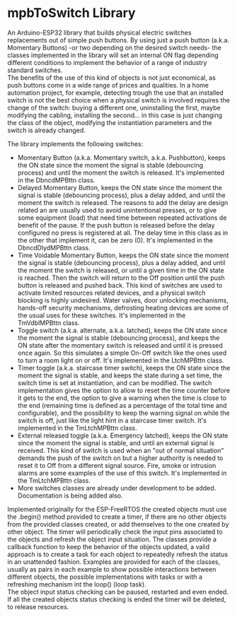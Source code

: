 # **mpbToSwitch Library**
An Arduino-ESP32 library that builds physical electric switches replacements out of simple push buttons. By using just a push button (a.k.a. Momentary Buttons) -or two depending on the desired switch needs- the classes implemented in the library will set an internal ON flag depending different conditions to implement the behavior of a range of industry standard switches.  
The benefits of the use of this kind of objects is not just economical, as push buttons come in a wide range of prices and qualities. In a home automation project, for example, detecting trough the use that an installed switch is not the best choice when a physical switch is involved requires the change of the switch: buying a different one, uninstalling the first, maybe modifying the cabling, installing the second... in this case is just changing the class of the object, modifying the instantiation parameters and the switch is already changed.  

The library implements the following switches:  
* Momentary Button (a.k.a. Momentary switch, a.k.a. Pushbutton), keeps the ON state since the moment the signal is stable (debouncing process) and until the moment the switch is released. It's implemented in the DbncdMPBttn class.
* Delayed Momentary Button, keeps the ON state since the moment the signal is stable (debouncing process), plus a delay added, and until the moment the switch is released. The reasons to add the delay are design related an are usually used to avoid unintentional presses, or to give some equipment (load) that need time between repeated activations de benefit of the pause. If the push button is released before the delay configured no press is registered at all. The delay time in this class as in the other that implement it, can be zero (0). It's implemented in the DbncdDlydMPBttn class.  
* Time Voidable Momentary Button, keeps the ON state since the moment the signal is stable (debouncing process), plus a delay added, and until the moment the switch is released, or until a given time in the ON state is reached. Then the switch will return to the Off position until the push button is released and pushed back. This kind of switches are used to activate limited resources related devices, and a physical switch blocking is highly undesired. Water valves, door unlocking mechanisms, hands-off security mechanisms, defrosting heating devices are some of the usual uses for these switches. It's implemented in the TmVdblMPBttn class.  
* Toggle switch (a.k.a. alternate, a.k.a. latched), keeps the ON state since the moment the signal is stable (debouncing process), and keeps the ON state after the momentary switch is released and until it is pressed once again. So this simulates a simple On-Off switch like the ones used to turn a room light on or off. It's implemented in the LtchMPBttn class.  
* Timer toggle (a.k.a. staircase timer switch), keeps the ON state since the moment the signal is stable, and keeps the state during a set time, the switch time is set at instantiation, and can be modified. The switch implementation gives the option to allow to reset the time counter before it gets to the end, the option to give a warning when the time is close to the end (remaining time is defined as a percentage of the total time and configurable), and the possibility to keep the warning signal on while the switch is off, just like the light hint in a staircase timer switch. It's implemented in the TmLtchMPBttn class.  
* External released toggle (a.k.a. Emergency latched), keeps the ON state since the moment the signal is stable, and until an external signal is received. This kind of switch is used when an "out of normal situation" demands the push of the switch on but a higher authority is needed to reset it to Off from a different signal source. Fire, smoke or intrusion alarms are some examples of the use of this switch. It's implemented in the TmLtchMPBttn class.    
* More switches classes are already under development to be added. Documentation is being added also.  

Implemented originally for the ESP-FreeRTOS the created objects must use the .begin() method provided to create a timer, if there are no other objects from the provided classes created, or add themselves to the one created by other object. The timer will periodically check the input pins associated to the objects and refresh the object input situation. The classes provide a callback function to keep the behavior of the objects updated, a valid approach is to create a task for each object to repeatedly refresh the status in an unattended fashion. Examples are provided for each of the classes, usually as pairs in each example to show possible interactions between different objects, the possible implementations with tasks or with a refreshing mechanism int the loop() (loop task).  
The object input status checking can be paused, restarted and even ended. If all the created objects status checking is ended the timer will be deleted, to release resources.
